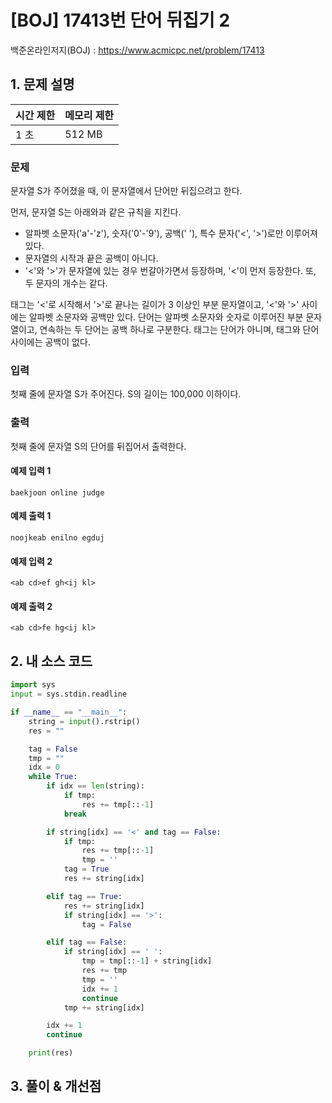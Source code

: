 # [BOJ] 17413번 단어 뒤집기 2

백준온라인저지(BOJ) :  https://www.acmicpc.net/problem/17413



## 1. 문제 설명

| 시간 제한 | 메모리 제한 | 
| :-------- | :---------- |
| 1 초      | 512 MB      | 

### 문제

문자열 S가 주어졌을 때, 이 문자열에서 단어만 뒤집으려고 한다.

먼저, 문자열 S는 아래와과 같은 규칙을 지킨다.

- 알파벳 소문자('a'-'z'), 숫자('0'-'9'), 공백(' '), 특수 문자('<', '>')로만 이루어져 있다.
- 문자열의 시작과 끝은 공백이 아니다.
- '<'와 '>'가 문자열에 있는 경우 번갈아가면서 등장하며, '<'이 먼저 등장한다. 또, 두 문자의 개수는 같다.

태그는 '<'로 시작해서 '>'로 끝나는 길이가 3 이상인 부분 문자열이고, '<'와 '>' 사이에는 알파벳 소문자와 공백만 있다. 단어는 알파벳 소문자와 숫자로 이루어진 부분 문자열이고, 연속하는 두 단어는 공백 하나로 구분한다. 태그는 단어가 아니며, 태그와 단어 사이에는 공백이 없다.

### 입력

첫째 줄에 문자열 S가 주어진다. S의 길이는 100,000 이하이다.

### 출력

첫째 줄에 문자열 S의 단어를 뒤집어서 출력한다.


#### 예제 입력 1

```
baekjoon online judge
```

#### 예제 출력 1

```
noojkeab enilno egduj
```

#### 예제 입력 2

```
<ab cd>ef gh<ij kl>
```

#### 예제 출력 2

```
<ab cd>fe hg<ij kl>
```

## 2. 내 소스 코드

```python
import sys
input = sys.stdin.readline

if __name__ == "__main__":
    string = input().rstrip()
    res = ""

    tag = False
    tmp = ""
    idx = 0
    while True:
        if idx == len(string):
            if tmp:
                res += tmp[::-1]
            break

        if string[idx] == '<' and tag == False:
            if tmp:
                res += tmp[::-1]
                tmp = ''
            tag = True
            res += string[idx]

        elif tag == True:
            res += string[idx]
            if string[idx] == '>':
                tag = False

        elif tag == False:
            if string[idx] == ' ':
                tmp = tmp[::-1] + string[idx]
                res += tmp
                tmp = ''
                idx += 1
                continue
            tmp += string[idx]

        idx += 1
        continue

    print(res)
```



## 3. 풀이 & 개선점

```python

```